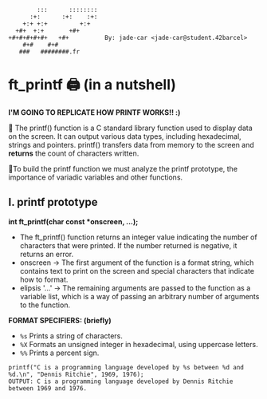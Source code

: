 
            :::      ::::::::
          :+:      :+:    :+:
        +:+ +:+         +:+
      +#+  +:+       +#+      
    +#+#+#+#+#+   +#+          By: jade-car <jade-car@student.42barcel>
        #+#    #+#            
       ###   ########.fr

# ft_printf 🖨️ (in a nutshell)

**I'M GOING TO REPLICATE HOW PRINTF WORKS!! :)**

🔎
The printf() function is a C standard library function used to display data on the screen. It can output various data types, including hexadecimal, strings and pointers. printf() transfers data from memory to the screen and **returns** the count of characters written.

🔬To build the printf function we must analyze the printf prototype, the importance of variadic variables and other functions.

I. printf prototype  
---  
__int ft_printf(char const *onscreen, ...);__  

- The ft_printf() function returns an integer value indicating the number of characters that were printed. If the number returned is negative, it returns an error.
- onscreen -> The first argument of the function is a format string, which contains text to print on the screen and special characters that indicate how to format.
- elipsis '...' -> The remaining arguments are passed to the function as a variable list, which is a way of passing an arbitrary number of arguments to the function.

**FORMAT SPECIFIERS: (briefly)**
- `%s` Prints a string of characters.
- `%X` Formats an unsigned integer in hexadecimal, using uppercase letters.
- `%%` Prints a percent sign.
  
`printf("C is a programming language developed by %s between %d and %d.\n", "Dennis Ritchie", 1969, 1976);`  
`OUTPUT: C is a programming language developed by Dennis Ritchie between 1969 and 1976.`  


  
